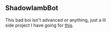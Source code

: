 ## ShadowlambBot
This bad boi isn't advanced or anything, just a lil  
side project I have going for [this](http://www.wechall.net/challenge/lamb/shadowlamb1/index.php).
